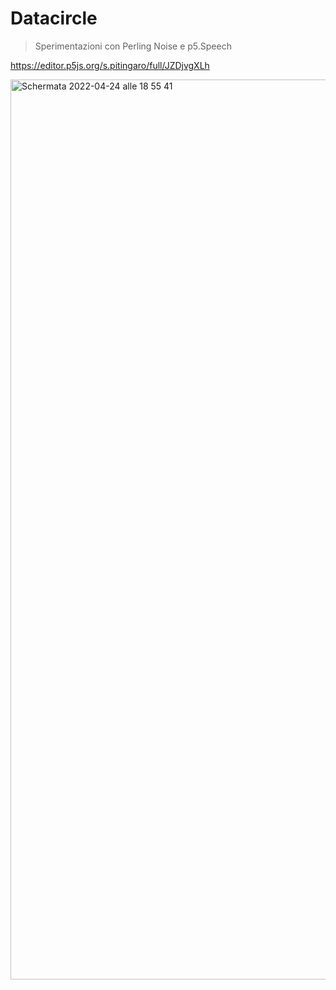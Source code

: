 # Datacircle 
>Sperimentazioni con Perling Noise e p5.Speech

https://editor.p5js.org/s.pitingaro/full/JZDjvgXLh

<img width="1440" alt="Schermata 2022-04-24 alle 18 55 41" src="https://user-images.githubusercontent.com/86733544/164988127-b591ccb8-3fbb-4741-9b70-32cd2d91ae85.png">
